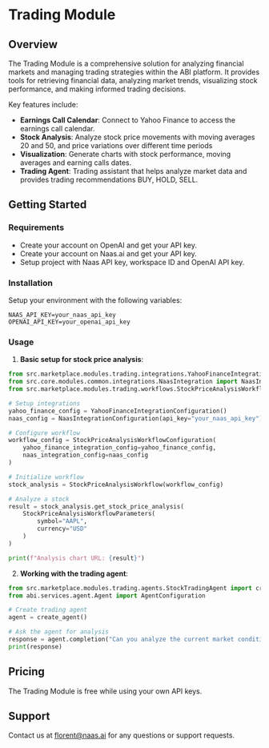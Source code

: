 # Trading Module

## Overview

The Trading Module is a comprehensive solution for analyzing financial markets and managing trading strategies within the ABI platform. It provides tools for retrieving financial data, analyzing market trends, visualizing stock performance, and making informed trading decisions.

Key features include:

- **Earnings Call Calendar**: Connect to Yahoo Finance to access the earnings call calendar.
- **Stock Analysis**: Analyze stock price movements with moving averages 20 and 50, and price variations over different time periods
- **Visualization**: Generate charts with stock performance, moving averages and earning calls dates.
- **Trading Agent**: Trading assistant that helps analyze market data and provides trading recommendations BUY, HOLD, SELL.

## Getting Started

### Requirements

- Create your account on OpenAI and get your API key.
- Create your account on Naas.ai and get your API key.
- Setup project with Naas API key, workspace ID and OpenAI API key.

### Installation

Setup your environment with the following variables:

```
NAAS_API_KEY=your_naas_api_key
OPENAI_API_KEY=your_openai_api_key
```

### Usage

1. **Basic setup for stock price analysis**:

```python
from src.marketplace.modules.trading.integrations.YahooFinanceIntegration import YahooFinanceIntegration, YahooFinanceIntegrationConfiguration
from src.core.modules.common.integrations.NaasIntegration import NaasIntegration, NaasIntegrationConfiguration
from src.marketplace.modules.trading.workflows.StockPriceAnalysisWorkflow import StockPriceAnalysisWorkflow, StockPriceAnalysisWorkflowConfiguration, StockPriceAnalysisWorkflowParameters

# Setup integrations
yahoo_finance_config = YahooFinanceIntegrationConfiguration()
naas_config = NaasIntegrationConfiguration(api_key="your_naas_api_key")

# Configure workflow
workflow_config = StockPriceAnalysisWorkflowConfiguration(
    yahoo_finance_integration_config=yahoo_finance_config,
    naas_integration_config=naas_config
)

# Initialize workflow
stock_analysis = StockPriceAnalysisWorkflow(workflow_config)

# Analyze a stock
result = stock_analysis.get_stock_price_analysis(
    StockPriceAnalysisWorkflowParameters(
        symbol="AAPL",
        currency="USD"
    )
)

print(f"Analysis chart URL: {result}")
```

2. **Working with the trading agent**:

```python
from src.marketplace.modules.trading.agents.StockTradingAgent import create_agent
from abi.services.agent.Agent import AgentConfiguration

# Create trading agent
agent = create_agent()

# Ask the agent for analysis
response = agent.completion("Can you analyze the current market conditions for Apple?")
print(response)
```

## Pricing

The Trading Module is free while using your own API keys.

## Support

Contact us at florent@naas.ai for any questions or support requests.